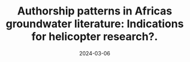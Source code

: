 ---
title: "Authorship patterns in Africas groundwater literature: Indications for helicopter research?."
collection: publications
permalink: 
excerpt: '<em>Groundwater<em/> plays an essential role in Africa and corresponding research is vital to resource management and long-term planning. However, the level of research output and the mode of international research collaboration on the continent have been questioned. In particular, cases of <em>Helicopter Research<em/> have been reported. The term implies that scientists from wealthy nations do research in lower-income countries without involving local collaborators.To investigate the phenomenon in a groundwater context, we performed a <em>bibliometric study<em/> by extracting and analyzing (meta)data from Clarivate’s Web of Science database for the time period 1991–2020. Here, we particularly focused on authors and their affiliations.The analysis showed that there is a pronounced intra-continental imbalance, and that much of the groundwater research output in Africa is produced by Egypt, Nigeria, South Africa, Tunisia, and Morocco – larger countries with a relatively high Gross Domestic Product. These nations apparently “own” their research, i.e., papers about groundwater in these countries include local (co-)authors (affiliation in the concerned country), or at least authors with an African affiliation. However, this does not apply to a number of other African countries, implying that local scientists do not spearhead corresponding studies which points towards helicopter research. To foster effective groundwater research and counteract the above-mentioned development, various players have to contribute, including local governments, funding organizations, individual researchers, but also journals.'
date: 2024-03-06
venue: 'Earth Science Reviews (Elsevier)'
paperurl: 'https://doi.org/10.1016/j.earscirev.2024.104859'
paperdownload: '/files/gbondo-and-Michelsen-2024.pdf'
citation: 'Gbondo, A. M., Michelsen, N. (2024). Authorship patterns in Africas groundwater literature: Indications for helicopter research?. <em>Journal of Earth Science Reviews<em/>, Volume 225, 20240306. doi: 10.1016/j.earscirev.2024.104859'
---